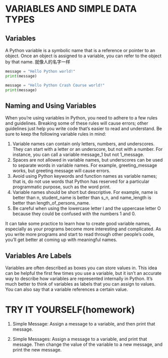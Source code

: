 # VARIABLES AND SIMPLE DATA TYPES

## Variables
A Python variable is a symbolic name that is a reference or pointer to an object.
Once an object is assigned to a variable, you can refer to the object by that name.
就像人的名字一样

```python
message = "Hello Python world!"
print(message)

message = "Hello Python Crash Course world!"
print(message)
```

## Naming and Using Variables

When you’re using variables in Python, you need to adhere to a few rules and guidelines. Breaking some of these rules will cause errors; other guidelines just help you write code that’s easier to read and understand. Be sure to keep the following variable rules in mind:

1. Variable names can contain only letters, numbers, and underscores. They can start with a letter or an underscore, but not with a number. For instance, you can call a variable message_1 but not 1_message.
2. Spaces are not allowed in variable names, but underscores can be used to separate words in variable names. For example, greeting_message works, but greeting message will cause errors.
3. Avoid using Python keywords and function names as variable names; that is, do not use words that Python has reserved for a particular programmatic purpose, such as the word print.
4. Variable names should be short but descriptive. For example, name is better than n, student_name is better than s_n, and name_length is better than length_of_persons_name.
5. Be careful when using the lowercase letter l and the uppercase letter O because they could be confused with the numbers 1 and 0.

It can take some practice to learn how to create good variable names, especially as your programs become more interesting and complicated. As you write more programs and start to read through other people’s code, you’ll get better at coming up with meaningful names.

## Variables Are Labels

Variables are often described as boxes you can store values in. This idea can be helpful the first few times you use a variable, but it isn’t an accurate way to describe how variables are represented internally in Python. It’s much better to think of variables as labels that you can assign to values. You can also say that a variable references a certain value.

# TRY IT YOURSELF(homework)

1. Simple Message: Assign a message to a variable, and then print that message.

2. Simple Messages: Assign a message to a variable, and print that message. Then change the value of the variable to a new message, and print the new message.